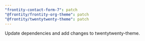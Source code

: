 ```yaml
---
"frontity-contact-form-7": patch
"@frontity/frontity-org-theme": patch
"@frontity/twentytwenty-theme": patch
---
```


Update dependencies and add changes to twentytwenty-theme.
